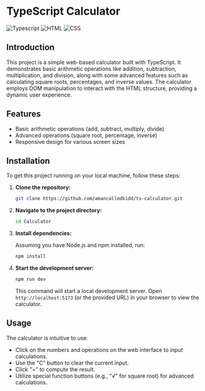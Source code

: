 # TypeScript Calculator

![Typescript](https://img.shields.io/badge/TypeScript-007ACC?style=for-the-badge&logo=typescript&logoColor=white)
![HTML](https://img.shields.io/badge/HTML5-E34F26?style=for-the-badge&logo=html5&logoColor=white)
![CSS](https://img.shields.io/badge/CSS3-1572B6?style=for-the-badge&logo=css3&logoColor=white)


## Introduction

This project is a simple web-based calculator built with TypeScript. It demonstrates basic arithmetic operations like addition, subtraction, multiplication, and division, along with some advanced features such as calculating square roots, percentages, and inverse values. The calculator employs DOM manipulation to interact with the HTML structure, providing a dynamic user experience.

## Features

- Basic arithmetic operations (add, subtract, multiply, divide)
- Advanced operations (square root, percentage, inverse)
- Responsive design for various screen sizes

## Installation

To get this project running on your local machine, follow these steps:

1. **Clone the repository:**

    ```sh
    git clone https://github.com/amancalledkidd/ts-calculator.git
    ```

2. **Navigate to the project directory:**

    ```sh
    cd Calculator
    ```

3. **Install dependencies:**

    Assuming you have Node.js and npm installed, run:

    ```sh
    npm install
    ```

4. **Start the development server:**

    ```sh
    npm run dev
    ```

    This command will start a local development server. Open `http://localhost:5173` (or the provided URL) in your browser to view the calculator.

## Usage

The calculator is intuitive to use:

- Click on the numbers and operations on the web interface to input calculations.
- Use the "C" button to clear the current input.
- Click "=" to compute the result.
- Utilize special function buttons (e.g., "√" for square root) for advanced calculations.

